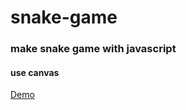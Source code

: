 # snake-game
### make snake game with javascript
#### use canvas

[Demo](https://aliensafi.github.io/snake-game/)
